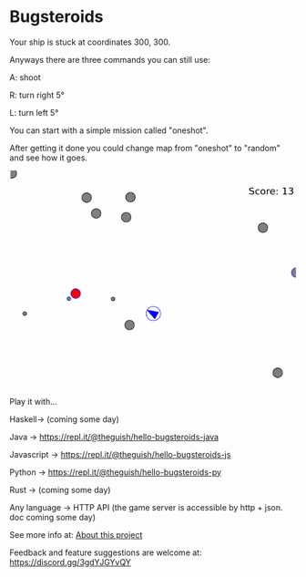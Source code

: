 # Bugsteroids

Your ship is stuck at coordinates 300, 300.

Anyways there are three commands you can still use:

A: shoot

R: turn right 5°

L: turn left 5°


You can start with a simple mission called "oneshot".

After getting it done you could change map from "oneshot" to "random" and see how it goes.

![a spaceship shooting asteroids](bugsteroids_screenshot.png)


Play it with...

Haskell-> (coming some day)


Java -> <https://repl.it/@theguish/hello-bugsteroids-java>


Javascript -> <https://repl.it/@theguish/hello-bugsteroids-js>


Python -> <https://repl.it/@theguish/hello-bugsteroids-py>


Rust -> (coming some day)


Any language -> HTTP API (the game server is accessible by http + json. doc coming some day)


See more info at: [About this project](about-this-project.md)
  
Feedback and feature suggestions are welcome at: <https://discord.gg/3gdYJGYvQY>

